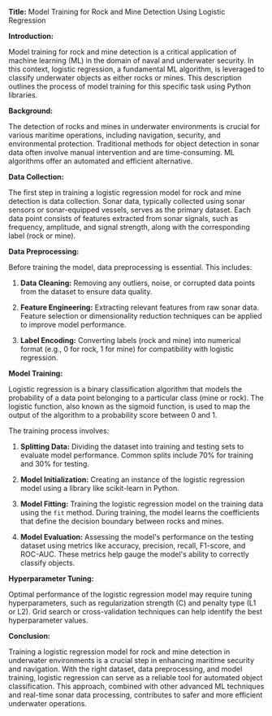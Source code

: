 **Title:** Model Training for Rock and Mine Detection Using Logistic Regression

**Introduction:**

Model training for rock and mine detection is a critical application of machine learning (ML) in the domain of naval and underwater security. In this context, logistic regression, a fundamental ML algorithm, is leveraged to classify underwater objects as either rocks or mines. This description outlines the process of model training for this specific task using Python libraries.

**Background:**

The detection of rocks and mines in underwater environments is crucial for various maritime operations, including navigation, security, and environmental protection. Traditional methods for object detection in sonar data often involve manual intervention and are time-consuming. ML algorithms offer an automated and efficient alternative.

**Data Collection:**

The first step in training a logistic regression model for rock and mine detection is data collection. Sonar data, typically collected using sonar sensors or sonar-equipped vessels, serves as the primary dataset. Each data point consists of features extracted from sonar signals, such as frequency, amplitude, and signal strength, along with the corresponding label (rock or mine).

**Data Preprocessing:**

Before training the model, data preprocessing is essential. This includes:

1. **Data Cleaning:** Removing any outliers, noise, or corrupted data points from the dataset to ensure data quality.
   
2. **Feature Engineering:** Extracting relevant features from raw sonar data. Feature selection or dimensionality reduction techniques can be applied to improve model performance.

3. **Label Encoding:** Converting labels (rock and mine) into numerical format (e.g., 0 for rock, 1 for mine) for compatibility with logistic regression.

**Model Training:**

Logistic regression is a binary classification algorithm that models the probability of a data point belonging to a particular class (mine or rock). The logistic function, also known as the sigmoid function, is used to map the output of the algorithm to a probability score between 0 and 1.

The training process involves:

1. **Splitting Data:** Dividing the dataset into training and testing sets to evaluate model performance. Common splits include 70% for training and 30% for testing.

2. **Model Initialization:** Creating an instance of the logistic regression model using a library like scikit-learn in Python.

3. **Model Fitting:** Training the logistic regression model on the training data using the `fit` method. During training, the model learns the coefficients that define the decision boundary between rocks and mines.

4. **Model Evaluation:** Assessing the model's performance on the testing dataset using metrics like accuracy, precision, recall, F1-score, and ROC-AUC. These metrics help gauge the model's ability to correctly classify objects.

**Hyperparameter Tuning:**

Optimal performance of the logistic regression model may require tuning hyperparameters, such as regularization strength (C) and penalty type (L1 or L2). Grid search or cross-validation techniques can help identify the best hyperparameter values.

**Conclusion:**

Training a logistic regression model for rock and mine detection in underwater environments is a crucial step in enhancing maritime security and navigation. With the right dataset, data preprocessing, and model training, logistic regression can serve as a reliable tool for automated object classification. This approach, combined with other advanced ML techniques and real-time sonar data processing, contributes to safer and more efficient underwater operations.
